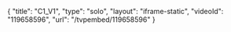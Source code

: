 {
    "title": "C1_V1",
    "type": "solo",
    "layout": "iframe-static",
    "videoId": "119658596",
    "url": "\/tvpembed\/119658596"
}